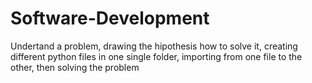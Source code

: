 # Software-Development

Undertand a problem, drawing the hipothesis how to solve it, creating different python files in one single folder, importing from one file to the other,
then solving the problem
